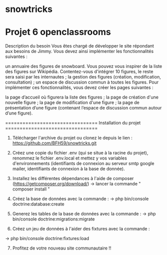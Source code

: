 # snowtricks
Projet 6 openclassrooms
========================================================================================================================
Description du besoin
Vous êtes chargé de développer le site répondant aux besoins de Jimmy. Vous devez ainsi implémenter les fonctionnalités suivantes : 

un annuaire des figures de snowboard. Vous pouvez vous inspirer de la liste des figures sur Wikipédia. Contentez-vous d'intégrer 10 figures, le reste sera saisi par les internautes ;
la gestion des figures (création, modification, consultation) ;
un espace de discussion commun à toutes les figures.
Pour implémenter ces fonctionnalités, vous devez créer les pages suivantes :

la page d’accueil où figurera la liste des figures ; 
la page de création d'une nouvelle figure ;
la page de modification d'une figure ;
la page de présentation d’une figure (contenant l’espace de discussion commun autour d’une figure).

================================ Installation du projet ================================

1. Télécharger l'archive du projet ou clonez le depuis le lien : https://github.com/BFH59/snowtricks.git

2. Créez une copie du fichier .env (qui se situe à la racine du projet), renommez le fichier .env.local et mettez y vos variables d'environnements (identifiants de connexion au serveur smtp google mailer, identifiants de connexion à la base de donnée).

3. Installez les différentes dépendances à l'aide de composer (https://getcomposer.org/download/)
  -> lancer la commande " composer install "
  
4. Créez la base de données avec la commande :
  -> php bin/console doctrine:database:create
  
5. Generez les tables de la base de données avec la commande : 
   -> php bin/console doctrine:migrations:migrate
   
 6. Créez un jeu de données à l'aider des fixtures avec la commande :
 
   -> php bin/console doctrine:fixtures:load
   
 7. Profitez de votre nouveau site communautaire !!
